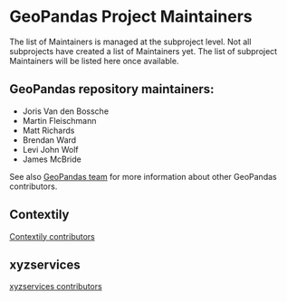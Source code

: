 # GeoPandas Project Maintainers

The list of Maintainers is managed at the subproject level. Not all subprojects
have created a list of Maintainers yet. The list of subproject Maintainers will
be listed here once available.

## GeoPandas repository maintainers:

-   Joris Van den Bossche
-   Martin Fleischmann
-   Matt Richards
-   Brendan Ward
-   Levi John Wolf
-   James McBride

See also [GeoPandas team](https://geopandas.org/en/latest/about/team.html) for
more information about other GeoPandas contributors.

## Contextily

[Contextily contributors](https://contextily.readthedocs.io/en/latest/#contributors)

## xyzservices

[xyzservices contributors](https://xyzservices.readthedocs.io/en/latest/#contributors)
